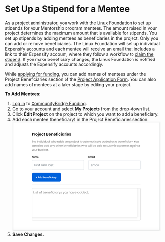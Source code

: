 # Set Up a Stipend for a Mentee

As a project administrator, you work with the Linux Foundation to set up stipends for your Mentorship program mentees. The amount raised in your project determines the maximum amount that is available for stipends. You set up stipends by adding mentees as beneficiaries in the project. Only you can add or remove beneficiaries. The Linux Foundation will set up individual Expensify accounts and each mentee will receive an email that includes a link to their Expensify account, where they follow a workflow to [claim the stipend](../get-reimbursed.md). If you make beneficiary changes, the Linux Foundation is notified and adjusts the Expensify accounts accordingly.

While [applying for funding](../apply-for-funding/add-a-github-project.md), you can add names of mentees under the Project Beneficiaries section of the [Project Application Form](../project-application-form.md). You can also add names of mentees at a later stage by editing your project. 

**To Add Mentees:** 

1. [Log in](https://docs.linuxfoundation.org/display/PROD/.Login+to+CommunityBridge+vInitial) to [CommunityBridge Funding](https://funding.communitybridge.org/).
2. Go to your account and select **My Projects** from the drop-down list.
3. Click **Edit Project** on the project to which you want to add a beneficiary.
4. Add each mentee \(beneficiary\) in the Project Beneficiaries section: ![](../../../.gitbook/assets/7416648.png)
5. **Save Changes.**

